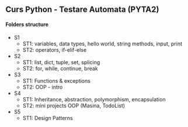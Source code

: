 ## Curs Python - Testare Automata (PYTA2)


#### Folders structure

 - S1
   - ST1: variables, data types, hello world, string methods, input, print
   - ST2: operators, if-elif-else
 - S2
   - ST1: list, dict, tuple, set, splicing
   - ST2: for, while, continue, break
 - S3
   - ST1: Functions & exceptions
   - ST2: OOP - intro
 - S4
   - ST1: Inheritance, abstraction, polymorphism, encapsulation
   - ST2: mini projects OOP (Masina, TodoList)
 - S5
   - ST1: Design Patterns